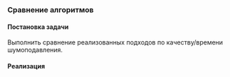 ### Сравнение алгоритмов

#### Постановка задачи

Выполнить сравнение реализованных подходов по качеству/времени шумоподавления.

#### Реализация


